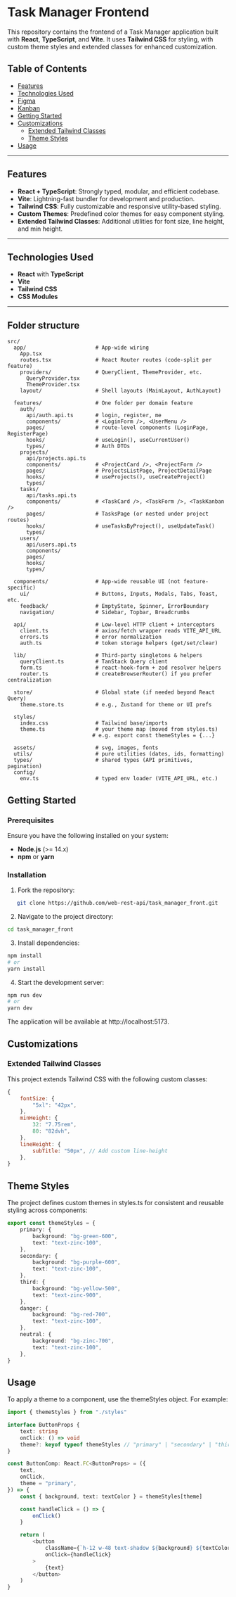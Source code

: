 # Task Manager Frontend

This repository contains the frontend of a Task Manager application built with **React**, **TypeScript**, and **Vite**. It uses **Tailwind CSS** for styling, with custom theme styles and extended classes for enhanced customization.

## Table of Contents

- [Features](#features)
- [Technologies Used](#technologies-used)
- [Figma](https://www.figma.com/design/aFEH6jqcFX6R2rRoyNoosQ/task-management?node-id=0-1&node-type=canvas&t=HmjiyCaPiORA2YFN-0)
- [Kanban](https://parallel-page-ca8.notion.site/Kanban-Task-Manager-145b87ff4fc180bcbe4de9b81583de0d?pvs=73)
- [Getting Started](#getting-started)
- [Customizations](#customizations)
  - [Extended Tailwind Classes](#extended-tailwind-classes)
  - [Theme Styles](#theme-styles)
- [Usage](#usage)

---

## Features

- **React + TypeScript**: Strongly typed, modular, and efficient codebase.
- **Vite**: Lightning-fast bundler for development and production.
- **Tailwind CSS**: Fully customizable and responsive utility-based styling.
- **Custom Themes**: Predefined color themes for easy component styling.
- **Extended Tailwind Classes**: Additional utilities for font size, line height, and min height.

---

## Technologies Used

- **React** with **TypeScript**
- **Vite**
- **Tailwind CSS**
- **CSS Modules**

---

## Folder structure

```
src/
  app/                      # App-wide wiring
    App.tsx
    routes.tsx              # React Router routes (code-split per feature)
    providers/              # QueryClient, ThemeProvider, etc.
      QueryProvider.tsx
      ThemeProvider.tsx
    layout/                 # Shell layouts (MainLayout, AuthLayout)

  features/                 # One folder per domain feature
    auth/
      api/auth.api.ts       # login, register, me
      components/           # <LoginForm />, <UserMenu />
      pages/                # route-level components (LoginPage, RegisterPage)
      hooks/                # useLogin(), useCurrentUser()
      types/                # Auth DTOs
    projects/
      api/projects.api.ts
      components/           # <ProjectCard />, <ProjectForm />
      pages/                # ProjectsListPage, ProjectDetailPage
      hooks/                # useProjects(), useCreateProject()
      types/
    tasks/
      api/tasks.api.ts
      components/           # <TaskCard />, <TaskForm />, <TaskKanban />
      pages/                # TasksPage (or nested under project routes)
      hooks/                # useTasksByProject(), useUpdateTask()
      types/
    users/
      api/users.api.ts
      components/
      pages/
      hooks/
      types/

  components/               # App-wide reusable UI (not feature-specific)
    ui/                     # Buttons, Inputs, Modals, Tabs, Toast, etc.
    feedback/               # EmptyState, Spinner, ErrorBoundary
    navigation/             # Sidebar, Topbar, Breadcrumbs

  api/                      # Low-level HTTP client + interceptors
    client.ts               # axios/fetch wrapper reads VITE_API_URL
    errors.ts               # error normalization
    auth.ts                 # token storage helpers (get/set/clear)

  lib/                      # Third-party singletons & helpers
    queryClient.ts          # TanStack Query client
    form.ts                 # react-hook-form + zod resolver helpers
    router.ts               # createBrowserRouter() if you prefer centralization

  store/                    # Global state (if needed beyond React Query)
    theme.store.ts          # e.g., Zustand for theme or UI prefs

  styles/
    index.css               # Tailwind base/imports
    theme.ts                # your theme map (moved from styles.ts)
                           # e.g. export const themeStyles = {...}

  assets/                   # svg, images, fonts
  utils/                    # pure utilities (dates, ids, formatting)
  types/                    # shared types (API primitives, pagination)
  config/
    env.ts                  # typed env loader (VITE_API_URL, etc.)
```

## Getting Started

### Prerequisites

Ensure you have the following installed on your system:

- **Node.js** (>= 14.x)
- **npm** or **yarn**

### Installation

1. Fork the repository:

```bash
   git clone https://github.com/web-rest-api/task_manager_front.git
```

2. Navigate to the project directory:

```bash
cd task_manager_front
```

3. Install dependencies:

```bash
npm install
# or
yarn install
```

4. Start the development server:

```bash
npm run dev
# or
yarn dev
```

The application will be available at http://localhost:5173.

## Customizations

### Extended Tailwind Classes

This project extends Tailwind CSS with the following custom classes:

```javascript
{
	fontSize: {
		"5xl": "42px",
	},
	minHeight: {
		32: "7.75rem",
		80: "82dvh",
	},
	lineHeight: {
		subTitle: "50px", // Add custom line-height
	},
}
```

## Theme Styles

The project defines custom themes in styles.ts for consistent and reusable styling across components:

```typescript
export const themeStyles = {
	primary: {
		background: "bg-green-600",
		text: "text-zinc-100",
	},
	secondary: {
		background: "bg-purple-600",
		text: "text-zinc-100",
	},
	third: {
		background: "bg-yellow-500",
		text: "text-zinc-900",
	},
	danger: {
		background: "bg-red-700",
		text: "text-zinc-100",
	},
	neutral: {
		background: "bg-zinc-700",
		text: "text-zinc-100",
	},
}
```

## Usage

To apply a theme to a component, use the themeStyles object. For example:

```typescript
import { themeStyles } from "./styles"

interface ButtonProps {
	text: string
	onClick: () => void
	theme?: keyof typeof themeStyles // "primary" | "secondary" | "third" | "danger" | "neutral"
}

const ButtonComp: React.FC<ButtonProps> = ({
	text,
	onClick,
	theme = "primary",
}) => {
	const { background, text: textColor } = themeStyles[theme]

	const handleClick = () => {
		onClick()
	}

	return (
		<button
			className={`h-12 w-48 text-shadow ${background} ${textColor}`}
			onClick={handleClick}
		>
			{text}
		</button>
	)
}
```
